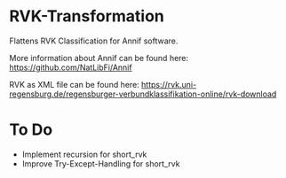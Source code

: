 # RVK-Transformation
Flattens RVK Classification for Annif software.

More information about Annif can be found here:
https://github.com/NatLibFi/Annif

RVK as XML file can be found here:
https://rvk.uni-regensburg.de/regensburger-verbundklassifikation-online/rvk-download


# To Do
- Implement recursion for short_rvk
- Improve Try-Except-Handling for short_rvk
